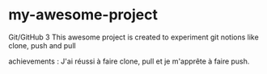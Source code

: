 # my-awesome-project
Git/GitHub 3
This awesome project is created to experiment git notions like clone, push and pull

achievements :
J'ai réussi à faire clone, pull et je m'apprête à faire push.

